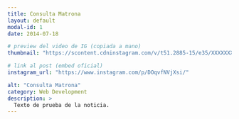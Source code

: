 ```yaml
---
title: Consulta Matrona
layout: default
modal-id: 1
date: 2014-07-18

# preview del video de IG (copiada a mano)
thumbnail: "https://scontent.cdninstagram.com/v/t51.2885-15/e35/XXXXXXX_n.jpg?...&ccb=1-7"

# link al post (embed oficial)
instagram_url: "https://www.instagram.com/p/DOqvfNVjXsi/"

alt: "Consulta Matrona"
category: Web Development
description: >
  Texto de prueba de la noticia.
---
```

